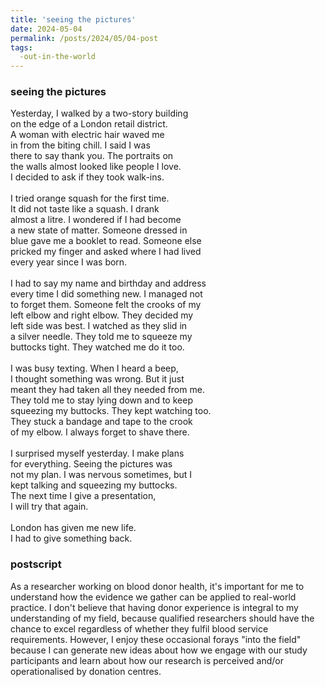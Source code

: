 ```yaml
---
title: 'seeing the pictures'
date: 2024-05-04
permalink: /posts/2024/05/04-post
tags:
  -out-in-the-world
---
```


### seeing the pictures
Yesterday, I walked by a two-story building\
on the edge of a London retail district.\
A woman with electric hair waved me\
in from the biting chill. I said I was\
there to say thank you. The portraits on\
the walls almost looked like people I love.\
I decided to ask if they took walk-ins.\
\
I tried orange squash for the first time.\
It did not taste like a squash. I drank\
almost a litre. I wondered if I had become\
a new state of matter. Someone dressed in\
blue gave me a booklet to read. Someone else\
pricked my finger and asked where I had lived\
every year since I was born.\
\
I had to say my name and birthday and address\
every time I did something new. I managed not\
to forget them. Someone felt the crooks of my\
left elbow and right elbow. They decided my\
left side was best. I watched as they slid in\
a silver needle. They told me to squeeze my\
buttocks tight. They watched me do it too.\
\
I was busy texting. When I heard a beep,\
I thought something was wrong. But it just\
meant they had taken all they needed from me.\
They told me to stay lying down and to keep\
squeezing my buttocks. They kept watching too.\
They stuck a bandage and tape to the crook\
of my elbow. I always forget to shave there.\
\
I surprised myself yesterday. I make plans\
for everything. Seeing the pictures was\
not my plan. I was nervous sometimes, but I\
kept talking and squeezing my buttocks.\
The next time I give a presentation,\
I will try that again.\
\
London has given me new life.\
I had to give something back.

### postscript
As a researcher working on blood donor health, it's important for me to understand how the evidence we gather can be applied to real-world practice. I don't believe that having donor experience is integral to my understanding of my field, because qualified researchers should have the chance to excel regardless of whether they fulfil blood service requirements. However, I enjoy these occasional forays "into the field" because I can generate new ideas about how we engage with our study participants and learn about how our research is perceived and/or operationalised by donation centres. 
